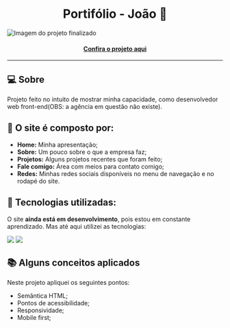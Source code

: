 <h1 align="center">Portifólio - João 👾</h1>

![Imagem do projeto finalizado](Imagens/portifolio.png)

<h4 align="center"><a href="https://jedev1.github.io/Landing-page-agencia/">Confira o projeto aqui</a></h4>

---

## 💻 Sobre

Projeto feito no intuito de mostrar minha capacidade, como desenvolvedor web front-end(OBS: a agência em questão não existe).

## 🤯 O site é composto por:

- **Home:** Minha apresentação;
- **Sobre:** Um pouco sobre o que a empresa faz;
- **Projetos:** Alguns projetos recentes que foram feito;
- **Fale comigo:** Área com meios para contato comigo;
- **Redes:** Minhas redes sociais disponíveis no menu de navegação e no rodapé do site.

## 🧠 Tecnologias utilizadas:

O site **ainda está em desenvolvimento**, pois estou em constante aprendizado. Mas até aqui utilizei as tecnologias:

<div>
    <img src="https://img.shields.io/badge/HTML5-E34F26?style=for-the-badge&logo=html5&logoColor=white" />
    <img src="https://img.shields.io/badge/CSS3-1572B6?style=for-the-badge&logo=css3&logoColor=white" />
</div>

## 📚 Alguns conceitos aplicados

Neste projeto apliquei os seguintes pontos:
+ Semântica HTML;
+ Pontos de acessibilidade;
+ Responsividade;
+ Mobile first;
